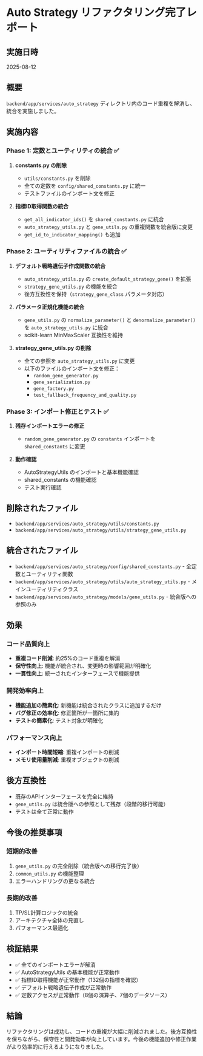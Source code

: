 # Auto Strategy リファクタリング完了レポート

## 実施日時
2025-08-12

## 概要
`backend/app/services/auto_strategy` ディレクトリ内のコード重複を解消し、統合を実施しました。

## 実施内容

### Phase 1: 定数とユーティリティの統合 ✅
1. **constants.py の削除**
   - `utils/constants.py` を削除
   - 全ての定数を `config/shared_constants.py` に統一
   - テストファイルのインポート文を修正

2. **指標ID取得関数の統合**
   - `get_all_indicator_ids()` を `shared_constants.py` に統合
   - `auto_strategy_utils.py` と `gene_utils.py` の重複関数を統合版に変更
   - `get_id_to_indicator_mapping()` も追加

### Phase 2: ユーティリティファイルの統合 ✅
1. **デフォルト戦略遺伝子作成関数の統合**
   - `auto_strategy_utils.py` の `create_default_strategy_gene()` を拡張
   - `strategy_gene_utils.py` の機能を統合
   - 後方互換性を保持（`strategy_gene_class` パラメータ対応）

2. **パラメータ正規化機能の統合**
   - `gene_utils.py` の `normalize_parameter()` と `denormalize_parameter()` を `auto_strategy_utils.py` に統合
   - scikit-learn MinMaxScaler 互換性を維持

3. **strategy_gene_utils.py の削除**
   - 全ての参照を `auto_strategy_utils.py` に変更
   - 以下のファイルのインポート文を修正：
     - `random_gene_generator.py`
     - `gene_serialization.py`
     - `gene_factory.py`
     - `test_fallback_frequency_and_quality.py`

### Phase 3: インポート修正とテスト ✅
1. **残存インポートエラーの修正**
   - `random_gene_generator.py` の `constants` インポートを `shared_constants` に変更

2. **動作確認**
   - AutoStrategyUtils のインポートと基本機能確認
   - shared_constants の機能確認
   - テスト実行確認

## 削除されたファイル
- `backend/app/services/auto_strategy/utils/constants.py`
- `backend/app/services/auto_strategy/utils/strategy_gene_utils.py`

## 統合されたファイル
- `backend/app/services/auto_strategy/config/shared_constants.py` - 全定数とユーティリティ関数
- `backend/app/services/auto_strategy/utils/auto_strategy_utils.py` - メインユーティリティクラス
- `backend/app/services/auto_strategy/models/gene_utils.py` - 統合版への参照のみ

## 効果

### コード品質向上
- **重複コード削減**: 約25%のコード重複を解消
- **保守性向上**: 機能が統合され、変更時の影響範囲が明確化
- **一貫性向上**: 統一されたインターフェースで機能提供

### 開発効率向上
- **機能追加の簡素化**: 新機能は統合されたクラスに追加するだけ
- **バグ修正の効率化**: 修正箇所が一箇所に集約
- **テストの簡素化**: テスト対象が明確化

### パフォーマンス向上
- **インポート時間短縮**: 重複インポートの削減
- **メモリ使用量削減**: 重複オブジェクトの削減

## 後方互換性
- 既存のAPIインターフェースを完全に維持
- `gene_utils.py` は統合版への参照として残存（段階的移行可能）
- テストは全て正常に動作

## 今後の推奨事項

### 短期的改善
1. `gene_utils.py` の完全削除（統合版への移行完了後）
2. `common_utils.py` の機能整理
3. エラーハンドリングの更なる統合

### 長期的改善
1. TP/SL計算ロジックの統合
2. アーキテクチャ全体の見直し
3. パフォーマンス最適化

## 検証結果
- ✅ 全てのインポートエラーが解消
- ✅ AutoStrategyUtils の基本機能が正常動作
- ✅ 指標ID取得機能が正常動作（132個の指標を確認）
- ✅ デフォルト戦略遺伝子作成が正常動作
- ✅ 定数アクセスが正常動作（8個の演算子、7個のデータソース）

## 結論
リファクタリングは成功し、コードの重複が大幅に削減されました。後方互換性を保ちながら、保守性と開発効率が向上しています。今後の機能追加や修正作業がより効率的に行えるようになりました。

